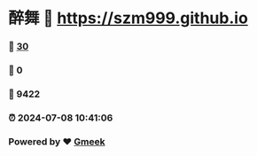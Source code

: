 # 醉舞 :link: https://szm999.github.io 
### :page_facing_up: [30](https://szm999.github.io/tag.html) 
### :speech_balloon: 0 
### :hibiscus: 9422 
### :alarm_clock: 2024-07-08 10:41:06 
### Powered by :heart: [Gmeek](https://github.com/Meekdai/Gmeek)
